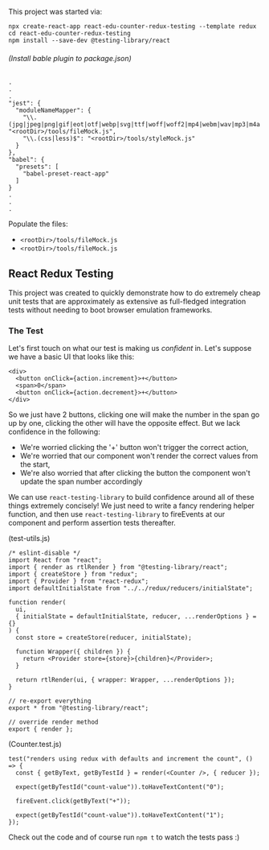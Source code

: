 This project was started via:

```
npx create-react-app react-edu-counter-redux-testing --template redux
cd react-edu-counter-redux-testing
npm install --save-dev @testing-library/react
```

###### (Install bable plugin to package.json)

```
.
.
.
"jest": {
  "moduleNameMapper": {
    "\\.(jpg|jpeg|png|gif|eot|otf|webp|svg|ttf|woff|woff2|mp4|webm|wav|mp3|m4a|aac|oga)$": "<rootDir>/tools/fileMock.js",
    "\\.(css|less)$": "<rootDir>/tools/styleMock.js"
  }
},
"babel": {
  "presets": [
    "babel-preset-react-app"
  ]
}
.
.
.
```

Populate the files:

- `<rootDir>/tools/fileMock.js`
- `<rootDir>/tools/fileMock.js`

## React Redux Testing

This project was created to quickly demonstrate how to do extremely cheap unit tests that are approximately as extensive as full-fledged integration tests without needing to boot browser emulation frameworks.

### The Test

Let's first touch on what our test is making us _confident_ in. Let's suppose we have a basic UI that looks like this:

```
<div>
  <button onClick={action.increment}>+</button>
  <span>0</span>
  <button onClick={action.decrement}>+</button>
</div>
```

So we just have 2 buttons, clicking one will make the number in the span go up by one, clicking the other will have the opposite effect. But we lack confidence in the following:

- We're worried clicking the '+' button won't trigger the correct action,
- We're worried that our component won't render the correct values from the start,
- We're also worried that after clicking the button the component won't update the span number accordingly

We can use `react-testing-library` to build confidence around all of these things extremely concisely! We just need to write a fancy rendering helper function, and then use `react-testing-library` to fireEvents at our component and perform assertion tests thereafter.

(test-utils.js)

```
/* eslint-disable */
import React from "react";
import { render as rtlRender } from "@testing-library/react";
import { createStore } from "redux";
import { Provider } from "react-redux";
import defaultInitialState from "../../redux/reducers/initialState";

function render(
  ui,
  { initialState = defaultInitialState, reducer, ...renderOptions } = {}
) {
  const store = createStore(reducer, initialState);

  function Wrapper({ children }) {
    return <Provider store={store}>{children}</Provider>;
  }

  return rtlRender(ui, { wrapper: Wrapper, ...renderOptions });
}

// re-export everything
export * from "@testing-library/react";

// override render method
export { render };
```

(Counter.test.js)

```
test("renders using redux with defaults and increment the count", () => {
  const { getByText, getByTestId } = render(<Counter />, { reducer });

  expect(getByTestId("count-value")).toHaveTextContent("0");

  fireEvent.click(getByText("+"));

  expect(getByTestId("count-value")).toHaveTextContent("1");
});
```

Check out the code and of course run `npm t` to watch the tests pass :)

